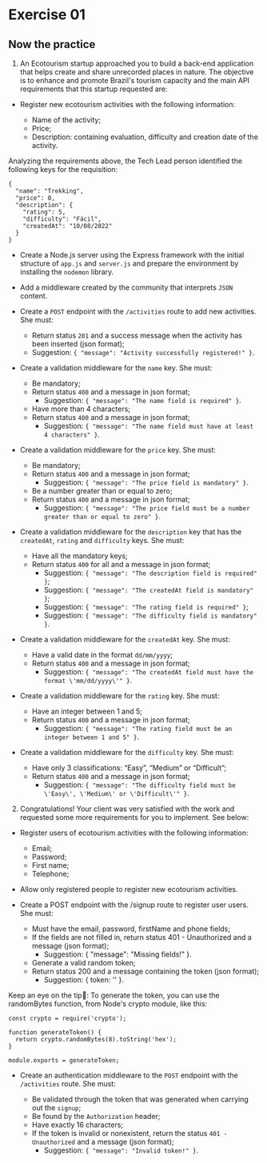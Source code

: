 # Exercise 01

## Now the practice

1. An Ecotourism startup approached you to build a back-end application that helps create and share unrecorded places in nature. The objective is to enhance and promote Brazil's tourism capacity and the main API requirements that this startup requested are:

- Register new ecotourism activities with the following information:

  - Name of the activity;
  - Price;
  - Description: containing evaluation, difficulty and creation date of the activity.

Analyzing the requirements above, the Tech Lead person identified the following keys for the requisition:


```
{
  "name": "Trekking",
  "price": 0,
  "description": {
    "rating": 5,
    "difficulty": "Fácil",
    "createdAt": "10/08/2022"
  }
}
```

- Create a Node.js server using the Express framework with the initial structure of `app.js` and `server.js` and prepare the environment by installing the `nodemon` library.


- Add a middleware created by the community that interprets `JSON` content.


- Create a `POST` endpoint with the `/activities` route to add new activities. She must:
  - Return status `201` and a success message when the activity has been inserted (json format);
  - Suggestion: `{ "message": "Activity successfully registered!" }`.


- Create a validation middleware for the `name` key. She must:

  - Be mandatory;
  - Return status `400` and a message in json format;
      - Suggestion: `{ "message": "The name field is required" }`.
  - Have more than 4 characters;
  - Return status `400` and a message in json format;
      - Suggestion: `{ "message": "The name field must have at least 4 characters" }`.


- Create a validation middleware for the `price` key. She must:

  - Be mandatory;
  - Return status `400` and a message in json format;
    - Suggestion: `{ "message": "The price field is mandatory" }`.
  - Be a number greater than or equal to zero;
  - Return status `400` and a message in json format;
    - Suggestion: `{ "message": "The price field must be a number greater than or equal to zero" }`.


- Create a validation middleware for the `description` key that has the `createdAt`, `rating` and `difficulty` keys. She must:

  - Have all the mandatory keys;
  - Return status `400` for all and a message in json format;
    - Suggestion: `{ "message": "The description field is required" }`;
    - Suggestion: `{ "message": "The createdAt field is mandatory" }`;
    - Suggestion: `{ "message": "The rating field is required" }`;
    - Suggestion: `{ "message": "The difficulty field is mandatory" }`.


- Create a validation middleware for the `createdAt` key. She must:

  - Have a valid date in the format `dd/mm/yyyy`;
  - Return status `400` and a message in json format;
    - Suggestion: `{ "message": "The createdAt field must have the format \'mm/dd/yyyy\'" }`.


- Create a validation middleware for the `rating` key. She must:

  - Have an integer between 1 and 5;
  - Return status `400` and a message in json format;
    - Suggestion: `{ "message": "The rating field must be an integer between 1 and 5" }`.


- Create a validation middleware for the `difficulty` key. She must:

  - Have only 3 classifications: “Easy”, “Medium” or “Difficult”;
  - Return status `400` and a message in json format;
    - Suggestion: `{ "message": "The difficulty field must be \'Easy\', \'Medium\' or \'Difficult\'" }`.


2. Congratulations! Your client was very satisfied with the work and requested some more requirements for you to implement. See below:


- Register users of ecotourism activities with the following information:

  - Email;
  - Password;
  - First name;
  - Telephone;


- Allow only registered people to register new ecotourism activities.


- Create a POST endpoint with the /signup route to register user users. She must:

  - Must have the email, password, firstName and phone fields;
  - If the fields are not filled in, return status 401 - Unauthorized and a message (json format);
    - Suggestion: { "message": "Missing fields!" }.
  - Generate a valid random token;
  - Return status 200 and a message containing the token (json format);
    - Suggestion: { token: '<random-token>' }.


Keep an eye on the tip👀: To generate the token, you can use the randomBytes function, from Node's crypto module, like this:


```
const crypto = require('crypto');

function generateToken() {
  return crypto.randomBytes(8).toString('hex');
}

module.exports = generateToken;
```


- Create an authentication middleware to the `POST` endpoint with the `/activities` route. She must:

  - Be validated through the token that was generated when carrying out the `signup`;
  - Be found by the `Authorization` header;
  - Have exactly 16 characters;
  - If the token is invalid or nonexistent, return the status `401 - Unauthorized` and a message (json format);
    - Suggestion: `{ "message": "Invalid token!" }`.

